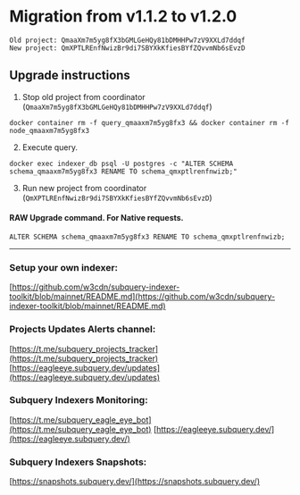 # Migration from v1.1.2 to v1.2.0
```
Old project: QmaaXm7m5yg8fX3bGMLGeHQy81bDMHHPw7zV9XXLd7ddqf
New project: QmXPTLREnfNwizBr9di7SBYXkKfiesBYfZQvvmNb6sEvzD
```


## Upgrade instructions
 1) Stop old project from coordinator (`QmaaXm7m5yg8fX3bGMLGeHQy81bDMHHPw7zV9XXLd7ddqf`)

```
docker container rm -f query_qmaaxm7m5yg8fx3 && docker container rm -f node_qmaaxm7m5yg8fx3
```

 2) Execute query.

```
docker exec indexer_db psql -U postgres -c "ALTER SCHEMA schema_qmaaxm7m5yg8fx3 RENAME TO schema_qmxptlrenfnwizb;"

```

 3) Run new project from coordinator (`QmXPTLREnfNwizBr9di7SBYXkKfiesBYfZQvvmNb6sEvzD`)

#### RAW Upgrade command. For Native requests.
`ALTER SCHEMA schema_qmaaxm7m5yg8fx3 RENAME TO schema_qmxptlrenfnwizb;`


___
### Setup your own indexer:

[https://github.com/w3cdn/subquery-indexer-toolkit/blob/mainnet/README.md](https://github.com/w3cdn/subquery-indexer-toolkit/blob/mainnet/README.md)

### Projects Updates Alerts channel:

[https://t.me/subquery_projects_tracker](https://t.me/subquery_projects_tracker) [https://eagleeye.subquery.dev/updates](https://eagleeye.subquery.dev/updates)

### Subquery Indexers Monitoring:

[https://t.me/subquery_eagle_eye_bot](https://t.me/subquery_eagle_eye_bot) [https://eagleeye.subquery.dev/](https://eagleeye.subquery.dev/)


### Subquery Indexers Snapshots:

[https://snapshots.subquery.dev/](https://snapshots.subquery.dev/)
